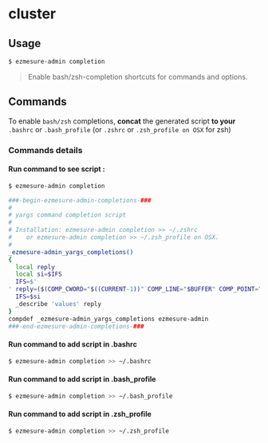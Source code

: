 # cluster

## Usage

```bash
$ ezmesure-admin completion
```

> Enable bash/zsh-completion shortcuts for commands and options.

## Commands

To enable ``bash/zsh`` completions, **concat** the generated script **to your** ``.bashrc`` or ``.bash_profile`` (or ``.zshrc`` or ``.zsh_profile on OSX`` for zsh)

### Commands details

#### Run command to see script :

```bash
$ ezmesure-admin completion

###-begin-ezmesure-admin-completions-###
#
# yargs command completion script
#
# Installation: ezmesure-admin completion >> ~/.zshrc
#    or ezmesure-admin completion >> ~/.zsh_profile on OSX.
#
_ezmesure-admin_yargs_completions()
{
  local reply
  local si=$IFS
  IFS=$'
' reply=($(COMP_CWORD="$((CURRENT-1))" COMP_LINE="$BUFFER" COMP_POINT="$CURSOR" ezmesure-admin --get-yargs-completions "${words[@]}"))
  IFS=$si
  _describe 'values' reply
}
compdef _ezmesure-admin_yargs_completions ezmesure-admin
###-end-ezmesure-admin-completions-###
```

#### Run command to add script in .bashrc

```bash
$ ezmesure-admin completion >> ~/.bashrc
```

#### Run command to add script in .bash_profile

```bash
$ ezmesure-admin completion >> ~/.bash_profile
```

#### Run command to add script in .zsh_profile

```bash
$ ezmesure-admin completion >> ~/.zsh_profile
```